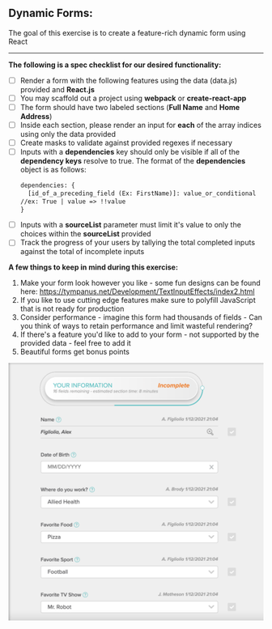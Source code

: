 ## Dynamic Forms:
The goal of this exercise is to create a feature-rich dynamic form using React
___

**The following is a spec checklist for our desired functionality:**

- [ ] Render a form with the following features using the data (data.js) provided and **React.js**
- [ ] You may scaffold out a project using **webpack** or **create-react-app**
- [ ] The form should have two labeled sections (**Full Name** and **Home Address**)
- [ ] Inside each section, please render an input for **each** of the array indices using only the data provided
- [ ] Create masks to validate against provided regexes if necessary
- [ ] Inputs with a **dependencies** key should only be visible if all of the **dependency keys** resolve to true. The format of the **dependencies** object is as follows: 
    ```
    dependencies: { 
      [id_of_a_preceding_field (Ex: FirstName)]: value_or_conditional //ex: True | value => !!value
    }
- [ ] Inputs with a **sourceList** parameter must limit it's value to only the choices within the **sourceList** provided
- [ ] Track the progress of your users by tallying the total completed inputs against the total of incomplete inputs

**A few things to keep in mind during this exercise:**
1. Make your form look however you like - some fun designs can be found here: https://tympanus.net/Development/TextInputEffects/index2.html
2. If you like to use cutting edge features make sure to polyfill JavaScript that is not ready for production
3. Consider performance - imagine this form had thousands of fields - Can you think of ways to retain performance and limit wasteful rendering?
4. If there's a feature you'd like to add to your form - not supported by the provided data - feel free to add it
5. Beautiful forms get bonus points

![An example Form](./exampleForm.png)

